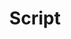 ---
title: Script
path: xp.communications
order: 0
type: Coordinator
userID: a2VsdmluQGZsYXRsYW5kZ3JvdXAub3Jn
rprs: false
---